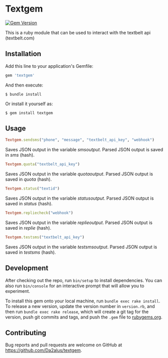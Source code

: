 # Textgem
[![Gem Version](https://badge.fury.io/rb/textgem.svg)](https://badge.fury.io/rb/textgem)

This is a ruby module that can be used to interact with the
textbelt api (textbelt.com)

## Installation

Add this line to your application's Gemfile:

```ruby
gem 'textgem'
```

And then execute:

    $ bundle install

Or install it yourself as:

    $ gem install textgem

## Usage

```ruby
Textgem.sendsms("phone", "message", "textbelt_api_key", "webhook")
```
Saves JSON output in the variable *smsoutput*. Parsed JSON output is saved in *sms* (hash).

```ruby
Textgem.quota("textbelt_api_key")
```
Saves JSON output in the variable *quotaoutput*. Parsed JSON output is saved in *quota* (hash).

```ruby
Textgem.status("textid")
```
Saves JSON output in the variable *statusoutput*. Parsed JSON output is saved in *status* (hash).

```ruby
Textgem.repliecheck("webhook")
```
Saves JSON output in the variable *replieoutput*. Parsed JSON output is saved in *replie* (hash).

```ruby
Textgem.testsms("textbelt_api_key")
```
Saves JSON output in the variable *testsmsoutput*. Parsed JSON output is saved in *testsms* (hash).

## Development

After checking out the repo, run `bin/setup` to install dependencies. You can also run `bin/console` for an interactive prompt that will allow you to experiment.

To install this gem onto your local machine, run `bundle exec rake install`. To release a new version, update the version number in `version.rb`, and then run `bundle exec rake release`, which will create a git tag for the version, push git commits and tags, and push the `.gem` file to [rubygems.org](https://rubygems.org).

## Contributing

Bug reports and pull requests are welcome on GitHub at https://github.com/Da2alus/textgem.
